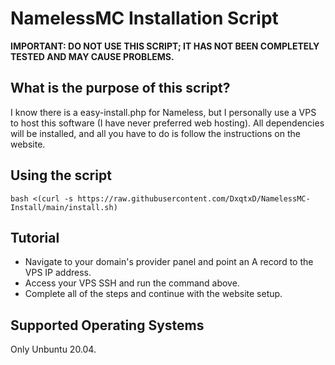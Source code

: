 # NamelessMC Installation Script

**IMPORTANT: DO NOT USE THIS SCRIPT; IT HAS NOT BEEN COMPLETELY TESTED AND MAY CAUSE PROBLEMS.**

## What is the purpose of this script?
I know there is a easy-install.php for Nameless, but I personally use a VPS to host this software (I have never preferred web hosting). 
All dependencies will be installed, and all you have to do is follow the instructions on the website.

## Using the script
```
bash <(curl -s https://raw.githubusercontent.com/DxqtxD/NamelessMC-Install/main/install.sh)
```
## Tutorial
- Navigate to your domain's provider panel and point an A record to the VPS IP address.
- Access your VPS SSH and run the command above.
- Complete all of the steps and continue with the website setup.

## Supported Operating Systems

Only Unbuntu 20.04.
